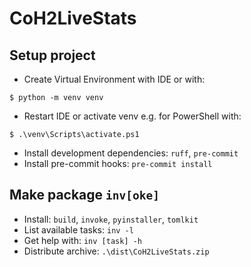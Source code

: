 # CoH2LiveStats

## Setup project

* Create Virtual Environment with IDE or with:

```console
$ python -m venv venv
```

* Restart IDE or activate venv e.g. for PowerShell with:

```console
$ .\venv\Scripts\activate.ps1
```

* Install development dependencies: `ruff`, `pre-commit`
* Install pre-commit hooks: `pre-commit install`

## Make package `inv[oke]`

* Install: `build`, `invoke`,  `pyinstaller`, `tomlkit`
* List available tasks: `inv -l`
* Get help with: `inv [task] -h`
* Distribute archive: `.\dist\CoH2LiveStats.zip`
